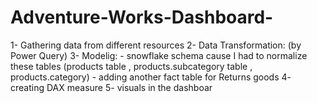 # Adventure-Works-Dashboard-
1- Gathering data from different resources  2- Data Transformation: (by Power Query) 3- Modelig: - snowflake schema cause I had to normalize these tables (products table , products.subcategory table , products.category) - adding another fact table for Returns goods  4- creating DAX  measure   5- visuals in the dashboar
